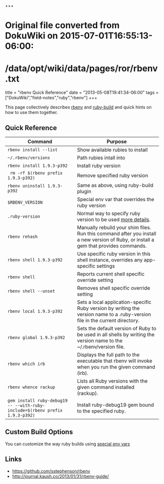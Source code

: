 +++
# Original file converted from DokuWiki on 2015-07-01T16:55:13-06:00:
#    /data/opt/wiki/data/pages/ror/rbenv.txt
title = "rbenv Quick Reference"
date  = "2013-05-08T19:41:34-06:00"
tags  = ["DokuWiki","field-notes","ruby","rbenv"]
+++

This page collectively describes [rbenv](https://github.com/sstephenson/rbenv) and [ruby-build](https://github.com/sstephenson/ruby-build) and quick hints on how to use them together.

## Quick Reference
| Command | Purpose |
|---------|---------|
| `rbenv install --list` | Show available rubies to install |
| `~/.rbenv/versions`    | Path rubies intall into          |
| `rbenv install 1.9.3-p392` | Install ruby version         |
| ` rm -rf $(rbenv prefix 1.9.3-p392)` | Remove specified ruby version |
| `rbenv uninstall 1.9.3-p392` | Same as above, using ruby-build plugin |
| `$RBENV_VERSION`       | Special env var that overrides the ruby version |
| `.ruby-version`        | Normal way to specify ruby version to be used [more details](https://github.com/sstephenson/rbenv#choosing-the-ruby-version). |
| `rbenv rehash`         | Manually rebuild your shim files. Run this command after you install a new version of Ruby, or install a gem that provides commands. |
| `rbenv shell 1.9.3-p392` | Use specific ruby version in this shell instance, overrides any app-specific settings |
| `rbenv shell`            | Reports current shell specific override setting |
| `rbenv shell --unset`    | Removes shell specific override setting |
| `rbenv local 1.9.3-p392` | Sets a local application-specific Ruby version by writing the version name to a .ruby-version file in the current directory. |
| `rbenv global 1.9.3-p392` | Sets the default version of Ruby to be used in all shells by writing the version name to the ~/.rbenv/version file. |
| `rbenv which irb`  | Displays the full path to the executable that rbenv will invoke when you run the given command (irb). |
| `rbenv whence rackup` | Lists all Ruby versions with the given command installed (rackup). |
| `gem install ruby-debug19 -- --with-ruby-include=$(rbenv prefix 1.9.3-p392)` | Install ruby-debug19 gem bound to the specified ruby. |

## Custom Build Options
You can customize the way ruby builds using [special env vars](https://github.com/sstephenson/ruby-build#special-environment-variables)

## Links
  * https://github.com/sstephenson/rbenv
  * http://journal.kaush.co/2013/01/31/rbenv-guide/
